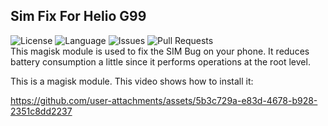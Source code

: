 ## Sim Fix For Helio G99
![License](https://img.shields.io/static/v1?label=License&messageGPL-3.0license&logo=creativecommons&color=green)
![Language](https://img.shields.io/github/languages/top/oliplusmzr/Sim_Fix_For_G99)
![Issues](https://img.shields.io/github/issues/oliplusmzr/Sim_Fix_For_G99)
![Pull Requests](https://img.shields.io/github/issues-pr/oliplusmzr/Sim_Fix_For_G99)
<br>
This magisk module is used to fix the SIM Bug on your phone. It reduces battery consumption a little since it performs operations at the root level. 

This is a magisk module. This video shows how to install it:

https://github.com/user-attachments/assets/5b3c729a-e83d-4678-b928-2351c8dd2237
